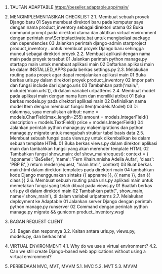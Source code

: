 1. TAUTAN ADAPTABLE
   https://beseller.adaptable.app/main/

2. MENGIMPLEMENTASIKAN CHECKLIST
   2.1. Membuat sebuah proyek Django baru
        01 Saya membuat direktori baru pada komputer saya dengan nama product_inventory sebagai direktori utama
        02 Buka command prompt pada direktori utama dan aktifkan virtual environment dengan perintah env\Scripts\activate.bat untuk mengisolasi package dan dependencies
        03 Jalankan perintah django-admin startproject product_inventory . untuk membuat proyek Django baru sehingga muncul sebagai direktori proyek
   2.2. Membuat aplikasi dengan nama main pada proyek tersebut
        01 Jalankan perintah python manage.py startapp main untuk membuat aplikasi main
        02 Daftarkan aplikasi main ke dalam INSTALLED_APPS pada berkas settings.py
   2.3. Melakukan routing pada proyek agar dapat menjalankan aplikasi main
        01 Buka berkas urls.py dalam direktori proyek product_inventory
        02 Impor path dan fungsi include dari django.urls
        03 Tambahkan path('main/', include('main.urls')), di dalam variabel urlpatterns
   2.4. Membuat model pada aplikasi main dengan nama Item dan memiliki atribut
        01 Buka berkas models.py pada direktori aplikasi main
        02 Definisikan nama model Item dengan membuat fungsi Item(models.Model)
        03 Di dalamnya, saya menuliskan atribut:
           name = models.CharField(max_length=255)
           amount = models.IntegerField()
           description = models.TextField()
           price = models.IntegerField()
        04 Jalankan perintah python manage.py makemigrations dan python manage.py migrate untuk mengubah struktur tabel basis data
   2.5. Membuat sebuah fungsi pada views.py untuk dikembalikan ke dalam sebuah template HTML
        01 Buka berkas views.py dalam direktori aplikasi main dan tambahkan fungsi yang akan merender template HTML
        02 Tambahkan fungsi show_main:
           def show_main(request):
               context = {
                   'appname': 'BeSeller',
                   'name': 'Fern Khairunnisha Adelia Aufar',
                   'class': 'PBP B',
               }
               return render(request, "main.html", context)
        03 Buat berkas main.html dalam direktori templates pada direktori main
        04 tambahkan kode Django menggunakan sintaks {{ appname }}, {{ name }}, dan {{ class }}
   2.6. Membuat sebuah routing pada urls.py aplikasi main untuk memetakan fungsi yang telah dibuat pada views.py
        01 Buatlah berkas urls.py di dalam direktori main
        02 Tambahkan path('', show_main, name='show_main'), di dalam variabel urlpatterns
   2.7. Melakukan deployment ke Adaptable
        01 Jalankan server Django dengan perintah python manage.py runserver
        02 Command dengan perintah python manage.py migrate && gunicorn product_inventory.wsgi

3. BAGAN REQUEST CLIENT
   
   3.1. Bagan dan responnya
   3.2. Kaitan antara urls.py, views.py, models.py, dan berkas html

5. VIRTUAL ENVIRONMENT
   4.1. Why do we use a virtual environment?
   4.2. Can we still create Django-based web applications without using a virtual environment?

6. PERBEDAAN MVC, MVT, MVVM
   5.1. MVC
   5.2. MVT
   5.3. MVVM
